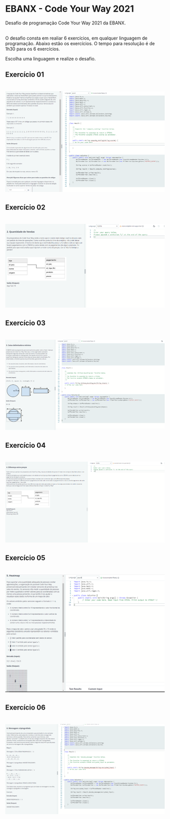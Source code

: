 # EBANX - Code Your Way 2021

Desafio de programação Code Your Way 2021 da EBANX. <BR><BR>

O desafio consta em realiar 6 exercícios, em qualquer linguagem de programação. Abaixo estão os exercícios. O tempo para resolução é de 1h30 para os 6 exercícios.

Escolha uma linguagem e realize o desafio.

## Exercício 01

<h1 align="center">
    <img alt="Ex1" title="#ex1" src="https://github.com/carlosjunior1983/CodeYourWay-EBANX/blob/master/img/1.PNG"  /><br>
</h1>

## Exercício 02

<h1 align="center">
    <img alt="Ex2" title="#ex1" src="https://github.com/carlosjunior1983/CodeYourWay-EBANX/blob/master/img/2.PNG"  /><br>
</h1>

## Exercício 03

<h1 align="center">
    <img alt="Ex3" title="#ex1" src="https://github.com/carlosjunior1983/CodeYourWay-EBANX/blob/master/img/3.PNG"  /><br>
</h1>

## Exercício 04

<h1 align="center">
    <img alt="Ex4" title="#ex1" src="https://github.com/carlosjunior1983/CodeYourWay-EBANX/blob/master/img/4.PNG"  /><br>
</h1>

## Exercício 05

<h1 align="center">
    <img alt="Ex5" title="#ex1" src="https://github.com/carlosjunior1983/CodeYourWay-EBANX/blob/master/img/5.PNG"  /><br>
</h1>

## Exercício 06

<h1 align="center">
    <img alt="Ex6" title="#ex1" src="https://github.com/carlosjunior1983/CodeYourWay-EBANX/blob/master/img/6.PNG"  /><br>
</h1>
